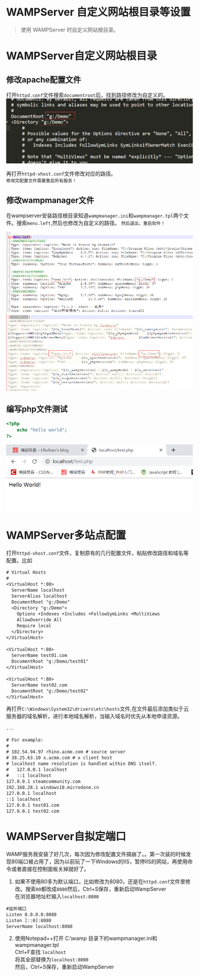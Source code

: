 # WAMPServer 自定义网站根目录等设置


> 使用 WAMPServer 时自定义网站根目录。

<!--more-->

# WAMPServer自定义网站根目录

## 修改apache配置文件
打开`httpd.conf`文件搜索`documentroot`后，找到路径修改为自定义的。  
![修改httpd.conf文件](images/httpd.png)

再打开`httpd-vhost.conf`文件修改对应的路径。  
`修改完配置文件需要重启所有服务！`

## 修改wampmanager文件
在wampserver安装路径根目录知道`wampmanager.ini`和`wampmanager.tpl`两个文件。搜索`menu.left`,然后也修改为自定义的路径。
`然后退出，重启软件！`

![修改wampmanager.ini文件](images/wampmanager-ini.png)  
![修改wampmanager.tpl文件](images/wampmanager-tpl.png)

## 编写php文件测试
```php test.php
<?php
	echo "hello world";
?>
```
![测试结果](images/test.png)

# WAMPServer多站点配置
打开`httpd-vhost.conf`文件，复制原有的几行配置文件，粘贴修改路径和域名等配置。比如
```
# Virtual Hosts
#
<VirtualHost *:80>
  ServerName localhost
  ServerAlias localhost
  DocumentRoot "g:/Demo"
  <Directory "g:/Demo">
    Options +Indexes +Includes +FollowSymLinks +MultiViews
    AllowOverride All
    Require local
  </Directory>
</VirtualHost>

<VirtualHost *:80>
  ServerName test01.com
  DocumentRoot "g:/Demo/test01"
</VirtualHost>

<VirtualHost *:80>
  ServerName test02.com
  DocumentRoot "g:/Demo/test02"
</VirtualHost>
```
再打开`C:\Windows\System32\drivers\etc\hosts`文件,在文件最后添加类似于云服务器的域名解析，进行本地域名解析，当输入域名时优先从本地申请资源。
```
...

# For example:
#
# 102.54.94.97 rhino.acme.com # source server
# 38.25.63.10 x.acme.com # x client host
# localhost name resolution is handled within DNS itself.
#	127.0.0.1 localhost
#	::1 localhost
127.0.0.1 steamcommunity.com
192.168.28.1 windows10.microdone.cn
127.0.0.1 localhost
::1 localhost
127.0.0.1 test01.com
127.0.0.1 test02.com
```

# WAMPServer自拟定端口
WAMP服务我安装了好几次，每次因为修改配置文件搞崩了。。第一次装的时候发现80端口被占用了，因为以前玩了一下Windows的IIS，暂停IIS的网站，再使用命令或者直接在控制面板关掉就好了。

1. 如果不使用80多为默认端口，比如修改为8080，还是在`httpd.conf`文件里修改。搜索`80`都改成`8080`然后，Ctrl+S保存，重新启动WampServer  
在浏览器地址栏输入`localhost:8000`
```
#监听端口
Listen 0.0.0.0:8080
Listen [::0]:8080
ServerName localhost:8080
```

2. 使用Notepad++打开 C:\wamp 目录下的wampmanager.ini和wampmanager.tpl   
Ctrl+F查找 `localhost`  
将其全部替换为`localhost:8000`  
然后，Ctrl+S保存，重新启动WampServer  

